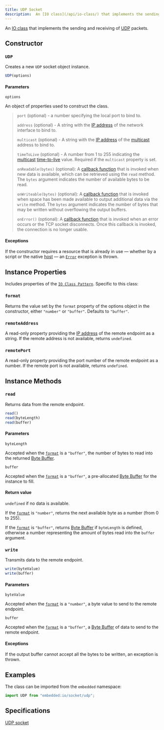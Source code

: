```yaml
---
title: UDP Socket
description:  An [IO class](/api/io-class/) that implements the sending and receiving of [UDP](/glossary/#udp) packets.
---
```


An [IO class](/api/io-class/) that implements the sending and receiving of [UDP](/glossary/#udp) packets.

## Constructor

### `UDP`

Creates a new `UDP` socket object instance.

```js
UDP(options)
```

#### Parameters

`options`

An object of properties used to construct the class.

> `port` (optional) - a number specifying the local port to bind to.
>
> `address` (optional) - A string with the [IP address](/glossary/#ip) of the network interface to bind to.
>
> `multicast` (optional) - A string with the [IP address](/glossary/#ip) of the [multicast](/glossary/#multicast) address to bind to.
>
> `timeToLive` (optional) - A number from 1 to 255 indicating the [multicast](/glossary/#multicast) [time-to-live]() value. Required if the `multicast` property is set.
>
> `onReadable(bytes)` (optional): A [callback function](https://developer.mozilla.org/en-US/docs/Glossary/Callback_function) that is invoked when new data is available, which can be retrieved using the `read` method. The `bytes` argument indicates the number of available bytes to be read.
>
> `onWriteable(bytes)` (optional): A [callback function](https://developer.mozilla.org/en-US/docs/Glossary/Callback_function) that is invoked when space has been made available to output additional data via the `write` method. The `bytes` argument indicates the number of bytes that may be written without overflowing the output buffers.
>
> `onError()` (optional): A [callback function](https://developer.mozilla.org/en-US/docs/Glossary/Callback_function) that is invoked when an error occurs or the TCP socket disconnects. Once this callback is invoked, the connection is no longer usable.

#### Exceptions

If the constructor requires a resource that is already in use — whether by a script or the native [host](/glossary/#host) — an [`Error`](https://developer.mozilla.org/en-US/docs/Web/JavaScript/Reference/Global_Objects/Error) exception is thrown.

## Instance Properties

Includes properties of the [`IO Class Pattern`](/api/io-class). Specific to this class:

### `format`

Returns the value set by the `format` property of the options object in the constructor, either `"number"` or `"buffer"`. Defaults to `"buffer"`.

### `remoteAddress`

A read-only property providing the [IP address](/glossary/#ip) of the remote endpoint as a string. If the remote address is not available, returns `undefined`.

### `remotePort`

A read-only property providing the port number of the remote endpoint as a number. If the remote port is not available, returns `undefined`.

## Instance Methods

### `read`

Returns data from the remote endpoint.

```js
read()
read(byteLength)
read(buffer)
```

#### Parameters

`byteLength`

Accepted when the [`format`](#format) is a `"buffer"`, the number of bytes to read into the returned [Byte Buffer](/glossary/#byte-buffer).

`buffer`

Accepted when the [`format`](#format) is a `"buffer"`, a pre-allocated [Byte Buffer](/glossary/#byte-buffer) for the instance to fill.

#### Return value

`undefined` if no data is available.

If the [`format`](#format) is `"number"`, returns the next available byte as a number (from 0 to 255).

If the [`format`](#format) is `"buffer"`, returns [Byte Buffer](/glossary/#byte-buffer) if `byteLength` is defined, otherwise a number representing the amount of bytes read into the `buffer` argument. 

### `write`

Transmits data to the remote endpoint.

```js
write(byteValue)
write(buffer)
```

#### Parameters

`byteValue`

Accepted when the [`format`](#format) is a `"number"`, a byte value to send to the remote endpoint.

`buffer`

Accepted when the [`format`](#format) is a `"buffer"`, a [Byte Buffer](/glossary/#byte-buffer) of data to send to the remote endpoint.

#### Exceptions

If the output buffer cannot accept all the bytes to be written, an exception is thrown.

## Examples

The class can be imported from the `embedded` namespace:

```js
import UDP from "embedded:io/socket/udp";
```

## Specifications

[UDP socket](https://419.ecma-international.org/#-10-io-classes-UDP-socket)




